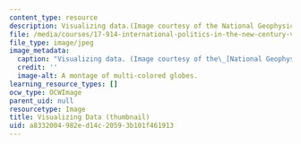 ```yaml
---
content_type: resource
description: Visualizing data.(Image courtesy of the National Geophysical Data Center.)
file: /media/courses/17-914-international-politics-in-the-new-century-via-simulation-interactive-gaming-and-edutainment-january-iap-2005/a8332004982ed14c20593b101f461913_17-914iap05-th.jpg
file_type: image/jpeg
image_metadata:
  caption: "Visualizing data. (Image courtesy of the\_[National Geophysical Data Center](http://www.ngdc.noaa.gov/).)"
  credit: ''
  image-alt: A montage of multi-colored globes.
learning_resource_types: []
ocw_type: OCWImage
parent_uid: null
resourcetype: Image
title: Visualizing Data (thumbnail)
uid: a8332004-982e-d14c-2059-3b101f461913
---
```

